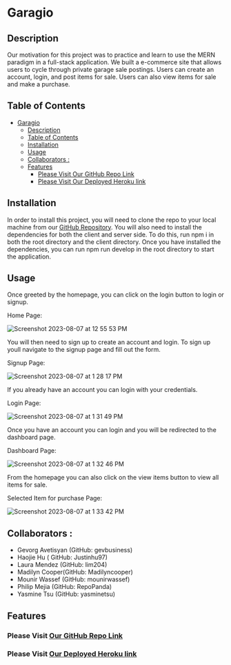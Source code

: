 # Garagio

## Description

Our motivation for this project was to practice and learn to use the MERN paradigm in a full-stack application. We built a e-commerce site that allows users to cycle through private garage sale postings. Users can create an account, login, and post items for sale. Users can also view items for sale and make a purchase.

## Table of Contents

- [Garagio](#garagio)
  - [Description](#description)
  - [Table of Contents](#table-of-contents)
  - [Installation](#installation)
  - [Usage](#usage)
  - [Collaborators :](#collaborators-)
  - [Features](#features)
    - [Please Visit Our GitHub Repo Link](#please-visit-our-github-repo-link)
    - [Please Visit Our Deployed Heroku link](#please-visit-our-deployed-heroku-link)

## Installation

In order to install this project, you will need to clone the repo to your local machine from our [GitHub Repository](https://github.com/RepoPanda/garagio). You will also need to install the dependencies for both the client and server side. To do this, run npm i in both the root directory and the client directory. Once you have installed the dependencies, you can run npm run develop in the root directory to start the application.

## Usage

Once greeted by the homepage, you can click on the login button to login or signup.

Home Page:

![Screenshot 2023-08-07 at 12 55 53 PM](https://github.com/RepoPanda/garagio/assets/124810474/2267d004-0f02-4f14-bd34-6453d084166c)


You will then need to sign up  to create an account and login. To sign up youll navigate to the signup page and fill out the form.

Signup Page:

![Screenshot 2023-08-07 at 1 28 17 PM](https://github.com/RepoPanda/garagio/assets/124810474/a17bbf07-4b44-47ef-b905-e028ba128296)

If you already have an account you can login with your credentials.

Login Page:

![Screenshot 2023-08-07 at 1 31 49 PM](https://github.com/RepoPanda/garagio/assets/124810474/93bab362-cce7-4a73-809f-3fc11966e341)

Once you have an account you can login and you will be redirected to the dashboard page.

Dashboard Page:

![Screenshot 2023-08-07 at 1 32 46 PM](https://github.com/RepoPanda/garagio/assets/124810474/973c9b86-3994-4eaa-9c0c-3e790fd3615c)

From the homepage you can also click on the view items button to view all items for sale.

Selected Item for purchase Page:

![Screenshot 2023-08-07 at 1 33 42 PM](https://github.com/RepoPanda/garagio/assets/124810474/65141d25-dce8-4a61-9f90-78dd9cb3295c)



## Collaborators :

- Gevorg Avetisyan (GitHub: gevbusiness)
- Haojie Hu ( GitHub: Justinhu97)
- Laura Mendez (GitHub: lim204)
- Madilyn Cooper(GitHub: Madilyncooper)
- Mounir Wassef (GitHub: mounirwassef)
- Philip Mejia (GitHub: RepoPanda)
- Yasmine Tsu (GitHub: yasminetsu)

## Features


### Please Visit [Our GitHub Repo Link](https://github.com/RepoPanda/garagio)
### Please Visit [Our Deployed Heroku link](https://garagio-16dff4078a93.herokuapp.com/)
